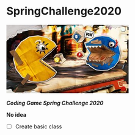 # SpringChallenge2020

![](picture/SC2020_HD.min.jpg)

***Coding Game Spring Challenge 2020***

**No idea**

- [ ] Create basic class
